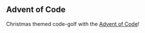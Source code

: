 ## Advent of Code


Christmas themed code-golf with the [Advent of Code](http://adventofcode.com/)!
